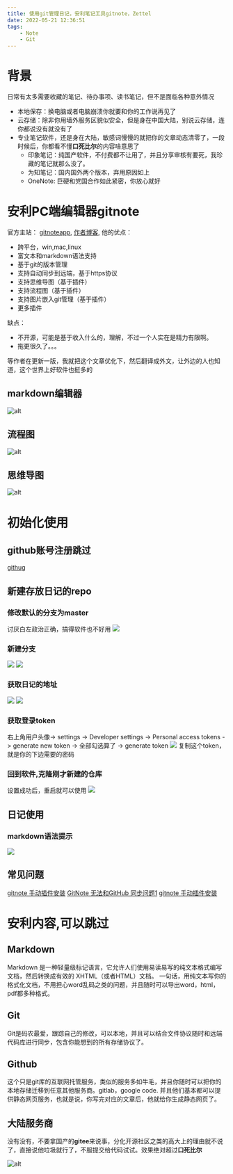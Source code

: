 ```yaml
---
title: 使用git管理日记，安利笔记工具gitnote，Zettel
date: 2022-05-21 12:36:51
tags:
    - Note
    - Git
---
```


# 背景

日常有太多需要收藏的笔记、待办事项、读书笔记，但不是面临各种意外情况
- 本地保存：换电脑或者电脑崩溃你就要和你的工作说再见了
- 云存储：除非你用墙外服务区貌似安全，但是身在中国大陆，别说云存储，连你都说没有就没有了
- 专业笔记软件，还是身在大陆，敏感词慢慢的就把你的文章动态清零了，一段时候后，你都看不懂**口死比尔**的内容啥意思了
    - 印象笔记：纯国产软件，不付费都不让用了，并且分享审核有要死，我珍藏的笔记就那么没了。
    - 为知笔记：国内国外两个版本，弃用原因如上
    - OneNote: 巨硬和党国合作如此紧密，你放心就好


# 安利PC端编辑器gitnote
官方主站： [gitnoteapp](https://gitnoteapp.com/zh/), [作者博客](https://zhaopeng.me/), 他的优点：
- 跨平台，win,mac,linux
- 富文本和markdown语法支持
- 基于git的版本管理
- 支持自动同步到远端，基于https协议
- 支持思维导图（基于插件）
- 支持流程图（基于插件）
- 支持图片嵌入git管理（基于插件）
- 更多插件

缺点：
- 不开源，可能是基于收入什么的，理解，不过一个人实在是精力有限啊。
- 拖更很久了。。。

等作者在更新一版，我就把这个文章优化下，然后翻译成外文，让外边的人也知道，这个世界上好软件也挺多的

## markdown编辑器
![alt](gitnote_markdown.png)
## 流程图
![alt](gitnote_flow.png)
## 思维导图
![alt](gitnote_mind.png)

# 初始化使用
## github账号注册跳过
[githug](https://www.github.com)
## 新建存放日记的repo
### 修改默认的分支为master
讨厌白左政治正确，搞得软件也不好用
![](github_change_master.png)
### 新建分支

![](github_new_repo.png)
![](github_new_repo2.png)
### 获取日记的地址

![](github_new_repo3.png)
![](github_new_repo4.png)



### 获取登录token
右上角用户头像-> settings -> Developer settings -> Personal access tokens  -> generate new token -> 全部勾选算了 -> generate token
![](github_token.png)
复制这个token，就是你的下边需要的密码
### 回到软件,克隆刚才新建的仓库
设置成功后，重启就可以使用
![](gitnote_clone.png)


## 日记使用
### markdown语法提示
![](gitnote_helper.png)


## 常见问题
[gitnote 手动插件安装](https://zhaopeng.me/index.php/archives/gitnote-install-plugin.html)
[GitNote 无法和GitHub 同步问题1](https://www.zhaopeng.me/index.php/archives/gitnote-github-issue-1.html)
[gitnote 手动插件安装](https://zhaopeng.me/index.php/archives/gitnote-install-plugin.html)




# 安利内容,可以跳过
## Markdown
Markdown 是一种轻量级标记语言，它允许人们使用易读易写的纯文本格式编写文档，然后转换成有效的 XHTML（或者HTML）文档。 一句话，用纯文本写你的格式化文档，不用担心word乱码之类的问题，并且随时可以导出word，html，pdf都多种格式。
## Git
Git是码农最爱，跟踪自己的修改，可以本地，并且可以结合文件协议随时和远端代码库进行同步，包含你能想到的所有存储协议了。
## Github
这个只是git库的互联网托管服务，类似的服务多如牛毛，并且你随时可以把你的本地存储迁移到任意其他服务商。gitlab，google code. 并且他们基本都可以提供静态网页服务，也就是说，你写完对应的文章后，他就给你生成静态网页了。
## 大陆服务商
没有没有，不要拿国产的**gitee**来说事，分化开源社区之类的高大上的理由就不说了，直接说他垃圾就行了，不服提交给代码试试。效果绝对超过**口死比尔**

![alt](gitee_shit.jpg)


